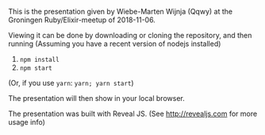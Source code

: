 This is the presentation given by Wiebe-Marten Wijnja (Qqwy) at the Groningen Ruby/Elixir-meetup of 2018-11-06.

Viewing it can be done by downloading or cloning the repository, and then running
(Assuming you have a recent version of nodejs installed)

1. `npm install`
2. `npm start`

(Or, if you use `yarn`:  `yarn; yarn start`)

The presentation will then show in your local browser.


The presentation was built with Reveal JS. (See http://revealjs.com for more usage info)

